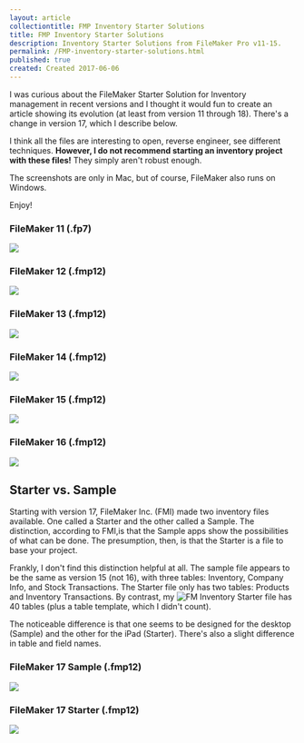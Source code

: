 ```yaml
---
layout: article
collectiontitle: FMP Inventory Starter Solutions
title: FMP Inventory Starter Solutions
description: Inventory Starter Solutions from FileMaker Pro v11-15.
permalink: /FMP-inventory-starter-solutions.html
published: true
created: Created 2017-06-06
---
```

I was curious about the FileMaker Starter Solution for Inventory management in recent versions and I thought it would fun to create an article showing its evolution (at least from version 11 through 18).  There's a change in version 17, which I describe below.

I think all the files are interesting to open, reverse engineer, see different techniques.  **However, I do not recommend starting an inventory project with these files!**  They simply aren't robust enough.

The screenshots are only in Mac, but of course, FileMaker also runs on Windows.

Enjoy!

### FileMaker 11 (.fp7)

![](assets/images/fmp_Inventory_Starter_Solution_11.png)

### FileMaker 12 (.fmp12)

![](assets/images/fmp_Inventory_Starter_Solution_12.png)


### FileMaker 13 (.fmp12)

![](assets/images/fmp_Inventory_Starter_Solution_13.png)


### FileMaker 14 (.fmp12)

![](assets/images/fmp_Inventory_Starter_Solution_14.png)


### FileMaker 15 (.fmp12)

![](assets/images/fmp_Inventory_Starter_Solution_15.png)


### FileMaker 16 (.fmp12)

![](assets/images/fmp_Inventory_Starter_Solution_16.png)


## Starter vs. Sample
Starting with version 17, FileMaker Inc. (FMI) made two inventory files available.  One called a Starter and the other called a Sample.  The distinction, according to FMI,is that the Sample apps show the possibilities of what can be done.  The presumption, then, is that the Starter is a file to base your project.

Frankly, I don't find this distinction helpful at all.  The sample file appears to be the same as version 15 (not 16), with three tables: Inventory, Company Info, and Stock Transactions.  The Starter file only has two tables: Products and Inventory Transactions.  By contrast, my ![FM Inventory Starter file](https://www.fminventorystarter.com/) has 40 tables (plus a table template, which I didn't count).

The noticeable difference is that one seems to be designed for the desktop (Sample) and the other for the iPad (Starter).  There's also a slight difference in table and field names.

### FileMaker 17 Sample (.fmp12)
![](assets/images/fmp_Inventory_Sample_Solution_17.png)

### FileMaker 17 Starter (.fmp12)
![](assets/images/fmp_Inventory_Starter_Solution_17.png)


